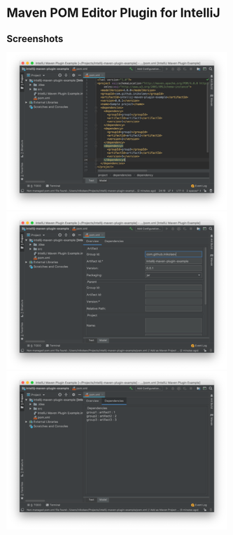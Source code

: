 # Maven POM Editor Plugin for IntelliJ

## Screenshots

<img src="screenshots/1.png">

<img src="screenshots/2.png">

<img src="screenshots/3.png">
